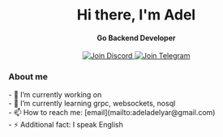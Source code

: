 <div align="center">
  <h1>Hi there, I'm Adel</h1>
  
  <h4>Go Backend Developer</h4>

  <div>
    <a href="https://discord.gg/adell7343">
      <img src="https://img.shields.io/badge/Join%20Discord-7289DA?style=for-the-badge&logo=discord&logoColor=white" alt="Join Discord"/>
    </a>
    <a href="https://t.me/ad3lyar">
      <img src="https://img.shields.io/badge/Join%20Telegram-0088cc?style=for-the-badge&logo=telegram&logoColor=white" alt="Join Telegram"/>
    </a>
  </div>
</div>

<h3>About me</h3>
- 🔭 I’m currently working on <br>
- 🌱 I’m currently learning grpc, websockets, nosql <br>
- 📫 How to reach me: [email](mailto:adeladelyar@gmail.com) <br>
- ⚡ Additional fact: I speak English <br>

